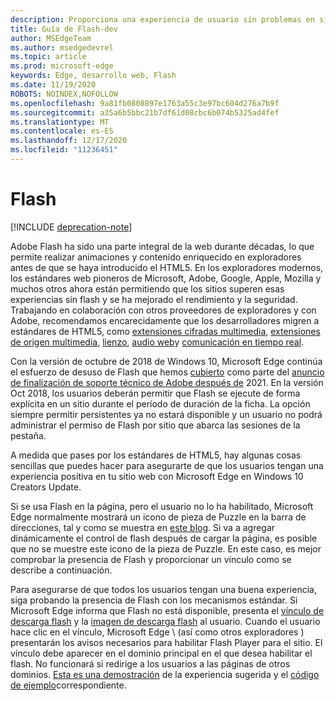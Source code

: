 ```yaml
---
description: Proporciona una experiencia de usuario sin problemas en sitios que requieren Adobe Flash.
title: Guía de Flash-dev
author: MSEdgeTeam
ms.author: msedgedevrel
ms.topic: article
ms.prod: microsoft-edge
keywords: Edge, desarrollo web, Flash
ms.date: 11/19/2020
ROBOTS: NOINDEX,NOFOLLOW
ms.openlocfilehash: 9a81fb0808897e1763a55c3e97bc604d276a7b9f
ms.sourcegitcommit: a35a6b5bbc21b7df61d08cbc6b074b5325ad4fef
ms.translationtype: MT
ms.contentlocale: es-ES
ms.lasthandoff: 12/17/2020
ms.locfileid: "11236451"
---
```

# Flash  

[!INCLUDE [deprecation-note](../../includes/legacy-edge-note.md)]  

Adobe Flash ha sido una parte integral de la web durante décadas, lo que permite realizar animaciones y contenido enriquecido en exploradores antes de que se haya introducido el HTML5.  En los exploradores modernos, los estándares web pioneros de Microsoft, Adobe, Google, Apple, Mozilla y muchos otros ahora están permitiendo que los sitios superen esas experiencias sin flash y se ha mejorado el rendimiento y la seguridad.  Trabajando en colaboración con otros proveedores de exploradores y con Adobe, recomendamos encarecidamente que los desarrolladores migren a estándares de HTML5, como [extensiones cifradas multimedia](https://developer.microsoft.com/microsoft-edge/platform/status/encryptedmediaextensions), [extensiones de origen multimedia](https://developer.microsoft.com/microsoft-edge/platform/status/mediasourceextensions), [lienzo](https://developer.microsoft.com/microsoft-edge/platform/status/canvas), [audio web](https://developer.microsoft.com/microsoft-edge/platform/status/webaudioapi)y [comunicación en tiempo real](https://developer.microsoft.com/microsoft-edge/platform/status/webrtcobjectrtcapi).  

Con la versión de octubre de 2018 de Windows 10, Microsoft Edge continúa el esfuerzo de desuso de Flash que hemos [cubierto](https://blogs.windows.com/msedgedev/2017/07/25) como parte del [anuncio de finalización de soporte técnico de Adobe después de](https://theblog.adobe.com/adobe-flash-update) 2021.  En la versión Oct 2018, los usuarios deberán permitir que Flash se ejecute de forma explícita en un sitio durante el período de duración de la ficha.  La opción siempre permitir persistentes ya no estará disponible y un usuario no podrá administrar el permiso de Flash por sitio que abarca las sesiones de la pestaña.  

A medida que pases por los estándares de HTML5, hay algunas cosas sencillas que puedes hacer para asegurarte de que los usuarios tengan una experiencia positiva en tu sitio web con Microsoft Edge en Windows 10 Creators Update.  

Si se usa Flash en la página, pero el usuario no lo ha habilitado, Microsoft Edge normalmente mostrará un icono de pieza de Puzzle en la barra de direcciones, tal y como se muestra en [este blog](https://blogs.windows.com/msedgedev/2016/12/14).  Si va a agregar dinámicamente el control de flash después de cargar la página, es posible que no se muestre este icono de la pieza de Puzzle.  En este caso, es mejor comprobar la presencia de Flash y proporcionar un vínculo como se describe a continuación.  

Para asegurarse de que todos los usuarios tengan una buena experiencia, siga probando la presencia de Flash con los mecanismos estándar.  Si Microsoft Edge informa que Flash no está disponible, presenta el [vínculo de descarga flash](http://get.adobe.com/flashplayer) y la [imagen de descarga flash](http://www.adobe.com/legal/permissions/icons-web-logos.html#flashplayer) al usuario.  Cuando el usuario hace clic en el vínculo, Microsoft Edge \ (así como otros exploradores \) presentarán los avisos necesarios para habilitar Flash Player para el sitio.  El vínculo debe aparecer en el dominio principal en el que desea habilitar el flash.  No funcionará si redirige a los usuarios a las páginas de otros dominios.  [Esta es una demostración](https://microsoftedge.github.io/MicrosoftEdge-Documentation/flashclicktorun) de la experiencia sugerida y el [código de ejemplo](https://github.com/MicrosoftEdge/MicrosoftEdge-Documentation/tree/master/docs/flashclicktorun)correspondiente.  
